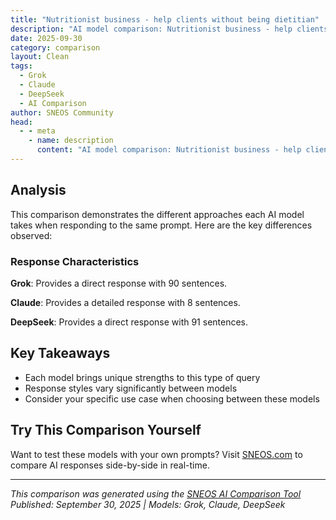 ```yaml
---
title: "Nutritionist business - help clients without being dietitian"
description: "AI model comparison: Nutritionist business - help clients without being dietitian..."
date: 2025-09-30
category: comparison
layout: Clean
tags:
  - Grok
  - Claude
  - DeepSeek
  - AI Comparison
author: SNEOS Community
head:
  - - meta
    - name: description
      content: "AI model comparison: Nutritionist business - help clients without being dietitian..."
---
```


<ChatComparison
  title="Nutritionist business - help clients without being dietitian"
  prompt="Nutritionist business - help clients without being dietitian"
  :responses='{"Grok": "Starting a nutritionist business and helping clients without being a registered dietitian (RD) is entirely possible, but it requires careful navigation of legal and ethical boundaries, as well as a clear understanding of your scope of practice. Here are some steps and guidelines to help you establish and grow your business while staying within legal and professional limits:\n\n---\n\n### 1. Understand the Legal Scope of Practice\n- **Know the Difference Between a Nutritionist and a Dietitian**: In many countries, \u0022dietitian\u0022 is a legally protected title that requires specific education, certification, and licensure (e.g., Registered Dietitian in the US, Canada, or UK). \u0022Nutritionist,\u0022 on the other hand, is often not regulated, meaning anyone can use the title, but the scope of what you can do might be limited.\n- **Research Local Regulations**: Laws vary by country, state, or province. Some areas restrict certain activities (like creating meal plans for medical conditions or diagnosing health issues) to licensed dietitians. Check with your local health department or regulatory body to understand what you can and cannot do as a non-dietitian nutritionist.\n - For example, in the US, some states have strict licensure laws for nutritionists, while others have no regulations. The Academy of Nutrition and Dietetics provides resources on state-specific laws.\n- **Avoid Medical Nutrition Therapy (MNT)**: MNT involves providing dietary interventions for medical conditions like diabetes, heart disease, or food allergies. This is typically reserved for RDs. As a nutritionist, focus on general wellness, fitness, or lifestyle coaching unless you are legally allowed to provide MNT.\n\n---\n\n### 2. Get Educated and Certified\n- **Obtain Relevant Education**: While you don\u2019t need to be an RD, having a strong foundation in nutrition science is essential for credibility and to provide valuable advice. Consider earning a degree or taking courses in nutrition, food science, or health coaching from reputable institutions.\n- **Earn Certifications**: Look into certifications that align with your goals and are recognized in the industry. Examples include:\n - Certified Nutrition Specialist (CNS) \u2013 Requires advanced education and passing a board exam (available in the US).\n - Holistic Nutritionist certifications from programs like the Institute for Integrative Nutrition (IIN) or the Nutritional Therapy Association (NTA).\n - Precision Nutrition Certification \u2013 Focuses on nutrition coaching for fitness and wellness.\n- **Stay Updated**: Nutrition science evolves, so commit to lifelong learning through workshops, webinars, and reading peer-reviewed research.\n\n**Note**: Be transparent with clients about your credentials and clarify that you are not a registered dietitian if asked.\n\n---\n\n### 3. Define Your Niche and Services\n- Focus on areas within your scope of practice as a non-dietitian. Here are some ideas for services you can offer:\n - **General Wellness Coaching**: Help clients improve their overall eating habits, energy levels, and lifestyle through balanced nutrition.\n - **Fitness Nutrition**: Work with athletes or active individuals to optimize their diet for performance, recovery, and muscle gain (e.g., macronutrient planning for fitness goals).\n - **Meal Planning for Healthy Individuals**: Create general meal plans or grocery lists based on dietary preferences (e.g., plant-based, gluten-free for non-medical reasons).\n - **Group Workshops and Classes**: Offer cooking classes, grocery shopping tours, or educational seminars on topics like mindful eating or balanced diets.\n - **Corporate Wellness Programs**: Partner with businesses to provide nutrition education for employees.\n- **Avoid Medical Claims**: Do not claim to treat, cure, or manage diseases or medical conditions through diet unless you are legally qualified to do so.\n\n---\n\n### 4. Build Trust and Credibility\n- **Be Transparent**: Clearly communicate your qualifications, certifications, and the type of support you provide. Let clients know you are not a medical professional or dietitian (if applicable) and refer them to appropriate professionals for medical nutrition needs.\n- **Refer Out When Necessary**: If a client has a specific medical condition or requires MNT, refer them to a registered dietitian or doctor. Build a network of professionals you can collaborate with.\n- **Focus on Evidence-Based Advice**: Base your recommendations on scientific evidence and reputable sources (e.g., WHO, USDA guidelines, or peer-reviewed studies) rather than personal opinions or fad diets.\n\n---\n\n### 5. Market Your Business Effectively\n- **Create a Strong Brand**: Develop a professional website and social media presence that highlights your niche, services, and testimonials. Use content marketing (blogs, videos, recipes) to showcase your expertise.\n- **Target Your Audience**: Identify who you want to serve (e.g., busy professionals, fitness enthusiasts, new moms) and tailor your messaging to their needs.\n- **Network Locally**: Partner with gyms, yoga studios, wellness centers, or personal trainers to offer complementary services.\n- **Offer Free Resources**: Provide free guides, webinars, or challenges (e.g., a 7-day clean eating challenge) to attract potential clients and build trust.\n- **Leverage Online Platforms**: Use platforms like Instagram, YouTube, or TikTok to share nutrition tips, recipes, and success stories.\n\n---\n\n### 6. Set Up Legal and Business Protections\n- **Get Liability Insurance**: Protect yourself from potential legal issues by obtaining professional liability insurance. This is especially important if you\u2019re offering personalized advice.\n- **Use Disclaimers**: Include disclaimers on your website, contracts, and materials stating that your services are not medical advice and encouraging clients to consult with healthcare providers for medical concerns.\n- **Register Your Business**: Choose a business structure (e.g., sole proprietorship, LLC) and register it as required by your local government. Obtain necessary permits or licenses.\n- **Client Agreements**: Have clients sign agreements outlining the scope of your services, payment terms, and disclaimers.\n\n---\n\n### 7. Focus on Client Relationships\n- **Listen to Clients**: Understand their goals, preferences, and challenges. Provide empathetic, personalized support rather than one-size-fits-all solutions.\n- **Educate, Don\u2019t Prescribe**: Focus on teaching clients about nutrition principles (e.g., portion control, food groups, hydration) rather than prescribing strict diets or supplements.\n- **Track Progress**: Use tools like food journals, apps, or regular check-ins to monitor client progress and adjust recommendations as needed (within your scope).\n\n---\n\n### 8. Examples of What You Can Safely Offer\nHere are practical ways to help clients without overstepping legal or ethical boundaries:\n- Teach clients how to read food labels and make healthier choices at the grocery store.\n- Provide general macronutrient breakdowns for fitness goals (e.g., higher protein for muscle building).\n- Share healthy recipes and cooking tips.\n- Help clients build sustainable habits, like eating more vegetables or reducing processed foods.\n- Offer mindset coaching around food, such as combating emotional eating or building a positive relationship with food.\n\n---\n\n### 9. Collaborate with Professionals\n- Partner with registered dietitians, doctors, or therapists to offer a holistic approach to client care. For example, you can handle general wellness coaching while referring medical cases to an RD.\n- If you\u2019re passionate about a specific niche (e.g., sports nutrition), consider working under the supervision of an RD or within a larger wellness team to expand your impact.\n\n---\n\n### 10. Resources to Help You Start\n- **Courses and Certifications**:\n - Institute for Integrative Nutrition (IIN)\n - Precision Nutrition\n - Nutritional Therapy Association (NTA)\n- **Professional Organizations**:\n - National Association of Nutrition Professionals (NANP)\n - Board for Certification of Nutrition Specialists (BCNS)\n- **Legal Guidance**:\n - Consult a local attorney or business advisor familiar with health and wellness regulations.\n- **Books for Knowledge**:\n - \u0022Nutrition for Dummies\u0022 by Carol Ann Rinzler\n - \u0022The Essentials of Nutrition and Diet Therapy\u0022 by Sue Rodwell Williams\n\n---\n\n### Key Takeaway\nAs a nutritionist without being a registered dietitian, your focus should be on promoting general health and wellness through education, coaching, and lifestyle support. Always stay within your legal scope of practice, prioritize client safety, and build credibility through certifications and evidence-based advice. By being transparent, ethical, and client-centered, you can create a successful nutritionist business that makes a positive impact. \n\nIf you have a specific niche or business idea in mind, let me know, and I can help tailor further advice!", "Claude": "You can absolutely run a nutrition business without being a registered dietitian! Here are legitimate ways to help clients while staying within legal boundaries:\n\n## **Allowable Services (varies by location, but generally permitted):**\n\n**Education \u0026 Coaching:**\n- Nutritional education and general wellness information\n- Meal planning guidance\n- Grocery shopping assistance\n- Cooking instruction and food prep coaching\n- Lifestyle and habit coaching\n- Supplement education (not prescribing)\n\n**Specialized Niches:**\n- Sports nutrition coaching\n- Plant-based nutrition guidance\n- Weight management support\n- Wellness coaching with nutrition components\n- Corporate wellness programs\n\n## **Key Legal Considerations:**\n\n**What to AVOID:**\n- Medical nutrition therapy\n- Treating diagnosed medical conditions\n- Creating specific \u0022diets\u0022 for medical conditions\n- Using terms like \u0022prescribe,\u0022 \u0022treat,\u0022 or \u0022cure\u0022\n- Claiming to diagnose nutritional deficiencies\n\n**What you CAN do:**\n- Provide general nutrition information\n- Support healthy lifestyle changes\n- Offer accountability and motivation\n- Share evidence-based nutrition education\n\n## **Business Structure Options:**\n\n1. **Nutrition Coach/Consultant**\n2. **Wellness Coach**\n3. **Health Coach**\n4. **Lifestyle Coach**\n5. **Meal Planning Service**\n\n## **Recommendations:**\n\n- Research your local/state regulations\n- Consider liability insurance\n- Get certified through reputable organizations (NASM, ACE, etc.)\n- Always refer clients with medical conditions to appropriate healthcare providers\n- Be transparent about your credentials and scope of practice\n\nWould you like me to elaborate on any of these areas or discuss specific business models?", "DeepSeek": "Of course! This is a fantastic and growing area. Many people are looking for guidance on healthy eating, habit change, and wellness without the need for a medical diagnosis or prescription, which is the domain of a Registered Dietitian (RD/RDN).\n\nYou can absolutely build a successful and ethical business as a nutritionist by focusing on your specific, legal scope of practice.\n\nHere\u2019s a comprehensive guide to help you do it right.\n\n### First, The Golden Rule: Know Your Legal Limits\n\nThis is the most critical step. The terms \u0022nutritionist\u0022 and \u0022dietitian\u0022 are regulated differently depending on your country, state, or province.\n\n* **Dietitian (RD/RDN):** A protected, licensed title. Requires a specific degree, supervised clinical practice, and a national exam. They can diagnose and treat medical conditions (like diabetes, kidney disease, eating disorders).\n* **Nutritionist:** In many places (like most U.S. states), this title is **not protected by law**. This means anyone can call themselves a nutritionist. However, some states have licensing (e.g., Certified Nutrition Specialist - CNS) with specific requirements.\n\n**Your Action Plan:**\n1. **Research Your Local Laws:** Search for \u0022[Your State/Country] nutritionist licensing laws.\u0022\n2. **Get Certified:** Even if not legally required, obtaining a reputable certification (e.g., from NASM, AFPA, ISSA, or a board for Certified Nutrition Specialist if you have a science degree) is crucial. It provides you with credible education, teaches you your legal scope, and, most importantly, protects you and your clients.\n3. **Get Insured:** Professional liability insurance is non-negotiable.\n\n---\n\n### Your Core Business Model: What You CAN Do\n\nPosition yourself as a coach, guide, and educator for generally healthy people. Your services are about **prevention, education, and lifestyle enhancement.**\n\n**1. Foundational Nutrition \u0026 Healthy Eating**\n* Teach clients how to build a balanced plate (using models like MyPlate or the Healthy Eating Plate).\n* Guide them on reading food labels effectively.\n* Educate on macronutrients (carbs, protein, fats) and micronutrients for overall wellness.\n* Help with meal planning and prepping for busy lifestyles.\n\n**2. Habit \u0026 Behavior Change Coaching**\n* This is your superpower. Use coaching techniques to help clients identify their \u0022why,\u0022 set realistic goals, and build sustainable habits.\n* Help them break free from all-or-nothing thinking and yo-yo dieting.\n* Focus on mindfulness and intuitive eating principles.\n\n**3. Niche Down for Success**\nSpecializing makes you an expert and helps you stand out. Choose a niche you are passionate about. Examples:\n\n* **Sports Nutrition for Amateurs:** Help recreational athletes fuel their workouts and recovery. (You cannot create a prescription-based plan for an elite athlete).\n* **Women\u0027s Wellness:** Focus on areas like hormonal balance through nutrition, energy levels, pre/post-natal nutrition for *general health* (not managing gestational diabetes).\n* **Plant-Based \u0026 Vegan Nutrition:** Guide people transitioning to or maintaining a plant-based lifestyle.\n* **Corporate Wellness:** Offer workshops and challenges for companies on topics like \u0022Beating the 3 PM Slump\u0022 or \u0022Healthy Eating on a Busy Schedule.\u0022\n* **Digestive Wellness:** Guide clients on incorporating gut-friendly foods (fiber, probiotics) for general comfort. (You cannot diagnose IBS, Crohn\u0027s, etc.).\n* **Sugar Detox \u0026 Energy Optimization:** Help clients reduce processed foods and sugar to improve energy and mood.\n\n**4. Group Programs \u0026 Workshops**\n* This is a scalable way to reach more people. Run a 4-week \u0022Foundations of Healthy Eating\u0022 group or a \u0022Sugar Reset Challenge.\u0022\n* Host cooking demos or virtual meal prep classes.\n\n**5. Create Digital Products**\n* Sell e-books, meal plans for *general use* (not for specific diseases), healthy recipe packs, or video courses on topics like \u0022Meal Prep Made Easy.\u0022\n\n---\n\n### How to Communicate Your Role Ethically \u0026 Effectively\n\nYour marketing and client conversations must be crystal clear about what you do and do not do.\n\n**In Your Marketing \u0026 Website:**\n* **Use the right language:**\n * \u2705 \u0022I help busy professionals build energy-boosting eating habits.\u0022\n * \u2705 \u0022I guide women to find food freedom and balance their hormones through nutrition.\u0022\n * \u2705 \u0022I teach athletes how to fuel their performance with whole foods.\u0022\n* **Have a clear disclaimer:** This is essential. Place it on your website, intake forms, and social media.\n * *Example Disclaimer:* \u0022I am a Certified Nutrition Coach, not a Registered Dietitian or medical doctor. I do not diagnose, treat, or cure any medical diseases or conditions. The information provided is for general educational and health coaching purposes only and is not a substitute for professional medical advice. You should always consult with your physician or a Registered Dietitian before making any significant dietary changes, especially if you have a pre-existing health condition.\u0022\n\n**During Client Onboarding:**\n* Use a thorough intake form that asks about medical history and current medications.\n* Have a direct conversation: \u0022My role is to support you in building healthy habits. If you have a condition like diabetes or heart disease, I will encourage you to work with your doctor and a Registered Dietitian, and I can support you within the guidelines they provide.\u0022\n\n---\n\n### What You MUST Avoid (The Red Lines)\n\nTo practice ethically and legally, you **CANNOT**:\n\n* **Diagnose any medical condition.**\n* **Prescribe meal plans for medical conditions** like diabetes, heart disease, kidney disease, or cancer.\n* **Provide a specific meal plan to \u0022treat\u0022 or \u0022cure\u0022 a disease** (e.g., \u0022This IBS meal plan will cure your bloating\u0022).\n* **Create a meal plan that contradicts a client\u0027s doctor\u0027s or RD\u0027s orders.**\n* **Interpret lab results** or suggest that nutrition can replace medication.\n* **Provide one-on-one counseling for eating disorders** (this requires a specialized clinical team).\n\n### Building Your Business Foundation\n\n1. **Get Certified:** Choose a reputable program (e.g., Precision Nutrition, NASM CNC, ISSA Nutritionist).\n2. **Define Your Niche \u0026 Brand:** Who do you want to help most? What is your unique approach?\n3. **Set Up Your Business:** Register your business name, get a website, and set up social media profiles.\n4. **Create Your Service Packages:** Offer 1:1 coaching, group programs, and digital products.\n5. **Market Yourself:** Use social media (Instagram, TikTok for short videos), start a blog, network with personal trainers and wellness centers, and ask for testimonials.\n\nBy focusing on your legal and ethical scope as a coach and educator, you can build a thriving, respected business that genuinely helps people live healthier, happier lives."}' 
  published-date="16:40"
/>

## Analysis

This comparison demonstrates the different approaches each AI model takes when responding to the same prompt. Here are the key differences observed:

### Response Characteristics

**Grok**: Provides a direct response with 90 sentences. 

**Claude**: Provides a detailed response with 8 sentences. 

**DeepSeek**: Provides a direct response with 91 sentences. 

## Key Takeaways

- Each model brings unique strengths to this type of query
- Response styles vary significantly between models
- Consider your specific use case when choosing between these models

## Try This Comparison Yourself

Want to test these models with your own prompts? Visit [SNEOS.com](https://sneos.com) to compare AI responses side-by-side in real-time.

---

*This comparison was generated using the [SNEOS AI Comparison Tool](https://sneos.com)*
*Published: September 30, 2025 | Models: Grok, Claude, DeepSeek*
